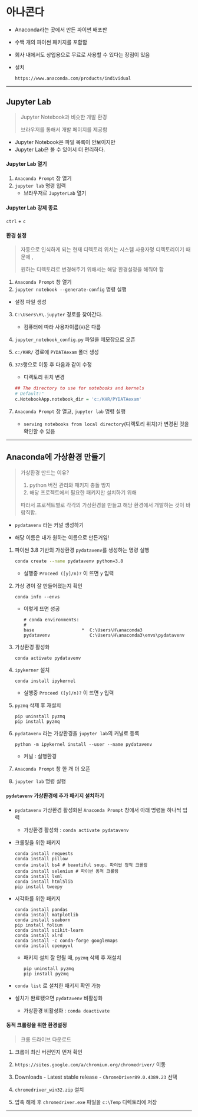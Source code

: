 # 아나콘다

* Anaconda라는 곳에서 만든 파이썬 배포판
* 수백 개의 파이썬 패키지를 포함함
* 회사 내에서도 상업용으로 무료로 사용할 수 있다는 장점이 있음

* 설치

  `https://www.anaconda.com/products/individual`



---



## Jupyter Lab

> Jupyter Notebook과 비슷한 개발 환경
>
> 브라우저를 통해서 개발 페이지를 제공함

* Jupyter Notebook은 파일 목록이 안보이지만
* Jupyter Lab은 볼 수 있어서 더 편리하다.

#### Jupyter Lab 열기

1. `Anaconda Prompt` 창 열기
2. `jupyter lab` 명령 입력
   * 브라우저로 `JupyterLab` 열기

#### Jupyter Lab 강제 종료

`ctrl` + `c`

#### 환경 설정

> 자동으로 인식하게 되는 현재 디렉토리 위치는 시스템 사용자명 디렉토리이기 때문에 ,
>
> 원하는 디렉토리로 변경해주기 위해서는 해당 환경설정을 해줘야 함

1. `Anaconda Prompt` 창 열기
2. `jupyter notebook --generate-config` 명령 실행
   
* 설정 파일 생성
  
3. `C:\Users\H\.jupyter` 경로를 찾아간다.

   * 컴퓨터에 따라 사용자이름(`H`)은 다름

4. `jupyter_notebook_config.py` 파일을 메모장으로 오픈

5. `c:/KHR/` 경로에 `PYDATAexam` 폴더 생성

6. `373`행으로 이동 후 다음과 같이 수정

   * 디렉토리 위치 변경

   ```R
   ## The directory to use for notebooks and kernels
   # Default:"
   c.NotebookApp.notebook_dir = 'c:/KHR/PYDATAexam'
   ```

7. `Anaconda Prompt` 창 열고, `jupyter lab` 명령 실행
   
   * `serving notebooks from local directory`(디렉토리 위치)가 변경된 것을 확인할 수 있음



---



## Anaconda에 가상환경 만들기

> 가상환경 만드는 이유? 
>
> 1. python 버전 관리와 패키지 충돌 방지
> 2. 해당 프로젝트에서 필요한 패키지만 설치하기 위해
>
> 따라서 프로젝트별로 각각의 가상환경을 만들고 해당 환경에서 개발하는 것이 바람직함.

* `pydatavenv` 라는 커널 생성하기

* 해당 이름은 내가 원하는 이름으로 만든거임!

1. 파이썬 3.8 기반의 가상환경 `pydatavenv`를 생성하는 명령 실행

   ```sh
   conda create --name pydatavenv python=3.8
   ```

   * 실행중 `Proceed ([y]/n)?` 이 뜨면 `y` 입력

2. 가상 경이 잘 만들어졌는지 확인

   ```shell
   conda info --envs
   ```

   * 이렇게 뜨면 성공

     ```shell
     # conda environments:
     #
     base                  *  C:\Users\H\anaconda3
     pydatavenv               C:\Users\H\anaconda3\envs\pydatavenv
     ```

3. 가상환경 활성화

   ```shell
   conda activate pydatavenv
   ```

4. `ipykerner` 설치

   ```shell
   conda install ipykernel
   ```

   * 실행중 `Proceed ([y]/n)?` 이 뜨면 `y` 입력

5. `pyzmq` 삭제 후 재설치

   ```shell
   pip uninstall pyzmq
   pip install pyzmq
   ```

6. `pydatavenv` 라는 가상환경을 `jupyter lab`의 커널로 등록

   ```shell
   python -m ipykernel install --user --name pydatavenv
   ```

   * 커널 : 실행환경

7. `Anaconda Prompt` 창 한 개 더 오픈
8. `jupyter lab` 명령 실행

#### `pydatavenv` 가상환경에 추가 패키지 설치하기

* `pydatavenv` 가상환경 활성화된  `Anaconda Prompt` 창에서 아래 명령들 하나씩 입력

  * 가상환경 활성화 : `conda activate pydatavenv`
  
* 크롤링을 위한 패키지

  ```shell
  conda install requests
  conda install pillow
  conda install bs4 # beautiful soup. 파이썬 정적 크롤링
  conda install selenium # 파이썬 동적 크롤링
  conda install lxml
  conda install html5lib
  pip install tweepy
  ```

* 시각화를 위한 패키지

  ```shell
  conda install pandas
  conda install matplotlib
  conda install seaborn
  pip install folium
  conda install scikit-learn
  conda install xlrd
  conda install -c conda-forge googlemaps
  conda install openpyxl
  ```

  * 패키지 설치 잘 안될 때, `pyzmq` 삭제 후 재설치 

    ```
    pip uninstall pyzmq
    pip install pyzmq
    ```

* `conda list` 로 설치한 패키지 확인 가능

* 설치가 완료됐으면 `pydatavenv` 비활성화

  * 가상환경 비활성화 : `conda deactivate`

#### 동적 크롤링을 위한 환경설정

> 크롬 드라이브 다운로드

1. 크롬이 최신 버전인지 먼저 확인

2. `https://sites.google.com/a/chromium.org/chromedriver/` 이동
3. Downloads - Latest stable release - `ChromeDriver89.0.4389.23` 선택
4. `chromedriver_win32.zip` 설치
5. 압축 해제 후 `chromedriver.exe` 파일을 `c:\Temp` 디렉토리에 저장



---




